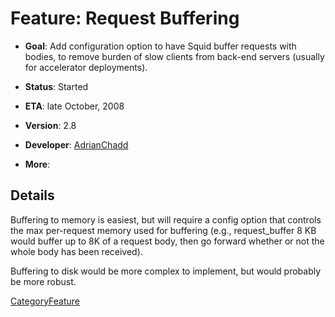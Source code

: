 # Feature: Request Buffering

  - **Goal**: Add configuration option to have Squid buffer requests
    with bodies, to remove burden of slow clients from back-end servers
    (usually for accelerator deployments).

  - **Status**: Started

  - **ETA**: late October, 2008

  - **Version**: 2.8

  - **Developer**:
    [AdrianChadd](/AdrianChadd#)

  - **More**:

## Details

Buffering to memory is easiest, but will require a config option that
controls the max per-request memory used for buffering (e.g.,
request\_buffer 8 KB would buffer up to 8K of a request body, then go
forward whether or not the whole body has been received).

Buffering to disk would be more complex to implement, but would probably
be more robust.

[CategoryFeature](/CategoryFeature#)
